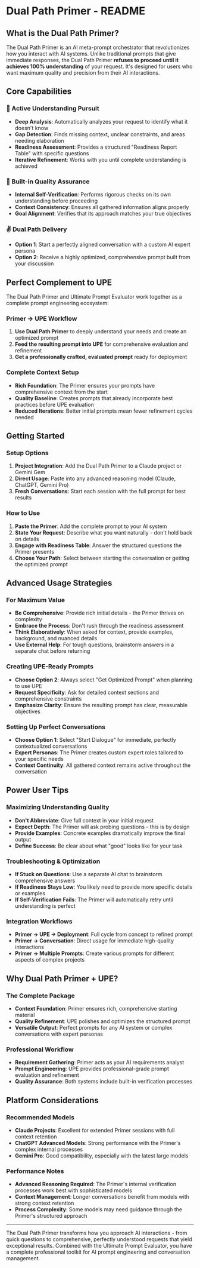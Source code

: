 # Dual Path Primer - README

## What is the Dual Path Primer?

The Dual Path Primer is an AI meta-prompt orchestrator that revolutionizes how you interact with AI systems. Unlike traditional prompts that give immediate responses, the Dual Path Primer **refuses to proceed until it achieves 100% understanding** of your request. It's designed for users who want maximum quality and precision from their AI interactions.

## Core Capabilities

### 🧠 Active Understanding Pursuit
- **Deep Analysis**: Automatically analyzes your request to identify what it doesn't know
- **Gap Detection**: Finds missing context, unclear constraints, and areas needing elaboration
- **Readiness Assessment**: Provides a structured "Readiness Report Table" with specific questions
- **Iterative Refinement**: Works with you until complete understanding is achieved

### 🧐 Built-in Quality Assurance
- **Internal Self-Verification**: Performs rigorous checks on its own understanding before proceeding
- **Context Consistency**: Ensures all gathered information aligns properly
- **Goal Alignment**: Verifies that its approach matches your true objectives

### ✌️ Dual Path Delivery
- **Option 1**: Start a perfectly aligned conversation with a custom AI expert persona
- **Option 2**: Receive a highly optimized, comprehensive prompt built from your discussion

## Perfect Complement to UPE

The Dual Path Primer and Ultimate Prompt Evaluator work together as a complete prompt engineering ecosystem:

### **Primer → UPE Workflow**
1. **Use Dual Path Primer** to deeply understand your needs and create an optimized prompt
2. **Feed the resulting prompt into UPE** for comprehensive evaluation and refinement
3. **Get a professionally crafted, evaluated prompt** ready for deployment

### **Complete Context Setup**
- **Rich Foundation**: The Primer ensures your prompts have comprehensive context from the start
- **Quality Baseline**: Creates prompts that already incorporate best practices before UPE evaluation
- **Reduced Iterations**: Better initial prompts mean fewer refinement cycles needed

## Getting Started

### Setup Options
1. **Project Integration**: Add the Dual Path Primer to a Claude project or Gemini Gem
2. **Direct Usage**: Paste into any advanced reasoning model (Claude, ChatGPT, Gemini Pro)
3. **Fresh Conversations**: Start each session with the full prompt for best results

### How to Use
1. **Paste the Primer**: Add the complete prompt to your AI system
2. **State Your Request**: Describe what you want naturally - don't hold back on details
3. **Engage with Readiness Table**: Answer the structured questions the Primer presents
4. **Choose Your Path**: Select between starting the conversation or getting the optimized prompt

## Advanced Usage Strategies

### For Maximum Value
- **Be Comprehensive**: Provide rich initial details - the Primer thrives on complexity
- **Embrace the Process**: Don't rush through the readiness assessment
- **Think Elaboratively**: When asked for context, provide examples, background, and nuanced details
- **Use External Help**: For tough questions, brainstorm answers in a separate chat before returning

### Creating UPE-Ready Prompts
- **Choose Option 2**: Always select "Get Optimized Prompt" when planning to use UPE
- **Request Specificity**: Ask for detailed context sections and comprehensive constraints
- **Emphasize Clarity**: Ensure the resulting prompt has clear, measurable objectives

### Setting Up Perfect Conversations
- **Choose Option 1**: Select "Start Dialogue" for immediate, perfectly contextualized conversations
- **Expert Personas**: The Primer creates custom expert roles tailored to your specific needs
- **Context Continuity**: All gathered context remains active throughout the conversation

## Power User Tips

### Maximizing Understanding Quality
- **Don't Abbreviate**: Give full context in your initial request
- **Expect Depth**: The Primer will ask probing questions - this is by design
- **Provide Examples**: Concrete examples dramatically improve the final output
- **Define Success**: Be clear about what "good" looks like for your task

### Troubleshooting & Optimization
- **If Stuck on Questions**: Use a separate AI chat to brainstorm comprehensive answers
- **If Readiness Stays Low**: You likely need to provide more specific details or examples
- **If Self-Verification Fails**: The Primer will automatically retry until understanding is perfect

### Integration Workflows
- **Primer → UPE → Deployment**: Full cycle from concept to refined prompt
- **Primer → Conversation**: Direct usage for immediate high-quality interactions
- **Primer → Multiple Prompts**: Create various prompts for different aspects of complex projects

## Why Dual Path Primer + UPE?

### The Complete Package
- **Context Foundation**: Primer ensures rich, comprehensive starting material
- **Quality Refinement**: UPE polishes and optimizes the structured prompt
- **Versatile Output**: Perfect prompts for any AI system or complex conversations with expert personas

### Professional Workflow
- **Requirement Gathering**: Primer acts as your AI requirements analyst
- **Prompt Engineering**: UPE provides professional-grade prompt evaluation and refinement
- **Quality Assurance**: Both systems include built-in verification processes

## Platform Considerations

### Recommended Models
- **Claude Projects**: Excellent for extended Primer sessions with full context retention
- **ChatGPT Advanced Models**: Strong performance with the Primer's complex internal processes
- **Gemini Pro**: Good compatibility, especially with the latest large models

### Performance Notes
- **Advanced Reasoning Required**: The Primer's internal verification processes work best with sophisticated models
- **Context Management**: Longer conversations benefit from models with strong context retention
- **Process Complexity**: Some models may need guidance through the Primer's structured approach

---

The Dual Path Primer transforms how you approach AI interactions - from quick questions to comprehensive, perfectly understood requests that yield exceptional results. Combined with the Ultimate Prompt Evaluator, you have a complete professional toolkit for AI prompt engineering and conversation management.
